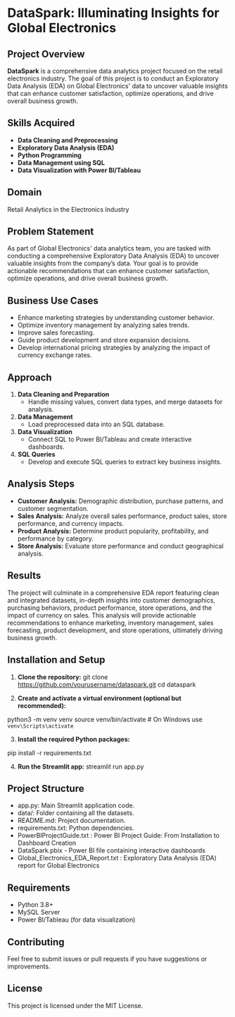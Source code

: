 # DataSpark: Illuminating Insights for Global Electronics

## Project Overview

**DataSpark** is a comprehensive data analytics project focused on the retail electronics industry. The goal of this project is to conduct an Exploratory Data Analysis (EDA) on Global Electronics' data to uncover valuable insights that can enhance customer satisfaction, optimize operations, and drive overall business growth.

## Skills Acquired
- **Data Cleaning and Preprocessing**
- **Exploratory Data Analysis (EDA)**
- **Python Programming**
- **Data Management using SQL**
- **Data Visualization with Power BI/Tableau**

## Domain
Retail Analytics in the Electronics Industry

## Problem Statement

As part of Global Electronics' data analytics team, you are tasked with conducting a comprehensive Exploratory Data Analysis (EDA) to uncover valuable insights from the company’s data. Your goal is to provide actionable recommendations that can enhance customer satisfaction, optimize operations, and drive overall business growth.

## Business Use Cases
- Enhance marketing strategies by understanding customer behavior.
- Optimize inventory management by analyzing sales trends.
- Improve sales forecasting.
- Guide product development and store expansion decisions.
- Develop international pricing strategies by analyzing the impact of currency exchange rates.

## Approach
1. **Data Cleaning and Preparation**
   - Handle missing values, convert data types, and merge datasets for analysis.
2. **Data Management**
   - Load preprocessed data into an SQL database.
3. **Data Visualization**
   - Connect SQL to Power BI/Tableau and create interactive dashboards.
4. **SQL Queries**
   - Develop and execute SQL queries to extract key business insights.

## Analysis Steps
- **Customer Analysis:** Demographic distribution, purchase patterns, and customer segmentation.
- **Sales Analysis:** Analyze overall sales performance, product sales, store performance, and currency impacts.
- **Product Analysis:** Determine product popularity, profitability, and performance by category.
- **Store Analysis:** Evaluate store performance and conduct geographical analysis.

## Results
The project will culminate in a comprehensive EDA report featuring clean and integrated datasets, in-depth insights into customer demographics, purchasing behaviors, product performance, store operations, and the impact of currency on sales. This analysis will provide actionable recommendations to enhance marketing, inventory management, sales forecasting, product development, and store operations, ultimately driving business growth.

## Installation and Setup

1. **Clone the repository:**
   git clone https://github.com/yourusername/dataspark.git
   cd dataspark

2. **Create and activate a virtual environment (optional but recommended):**

python3 -m venv venv
source venv/bin/activate  # On Windows use `venv\Scripts\activate`

3. **Install the required Python packages:**

pip install -r requirements.txt

4. **Run the Streamlit app:**
   streamlit run app.py

## Project Structure
- app.py: Main Streamlit application code.
- data/: Folder containing all the datasets.
- README.md: Project documentation.
- requirements.txt: Python dependencies. 
- PowerBIProjectGuide.txt : Power BI Project Guide: From Installation to Dashboard Creation
- DataSpark.pbix - Power BI file containing interactive dashboards
- Global_Electronics_EDA_Report.txt : Exploratory Data Analysis (EDA) report for Global Electronics

## Requirements
- Python 3.8+
- MySQL Server
- Power BI/Tableau (for data visualization)

## Contributing
Feel free to submit issues or pull requests if you have suggestions or improvements.

## License
This project is licensed under the MIT License.
